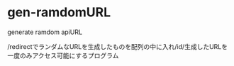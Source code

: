 # gen-ramdomURL
generate ramdom apiURL 

/redirectでランダムなURLを生成したものを配列の中に入れ/id/生成したURLを一度のみアクセス可能にするプログラム
